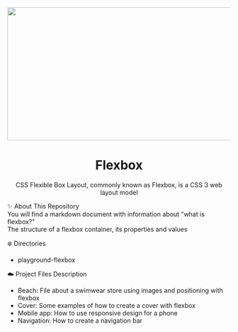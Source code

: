 <img src="https://blog.ida.cl/wp-content/uploads/sites/5/2017/12/Porque%CC%81-comenzar-a-utilizar-flexbox.png" width="600" height="300">

<h1 align="center"> Flexbox </h1>
<p align="center">CSS Flexible Box Layout, commonly known as Flexbox, is a CSS 3 web layout model</p>

✨ About This Repository  
You will find a markdown document with information about "what is flexbox?"  
The structure of a flexbox container, its properties and values

❄️ Directories

- playground-flexbox

☁️ Project Files Description

- Beach: File about a swimwear store using images and positioning with flexbox
- Cover: Some examples of how to create a cover with flexbox
- Mobile app: How to use responsive design for a phone
- Navigation: How to create a navigation bar
